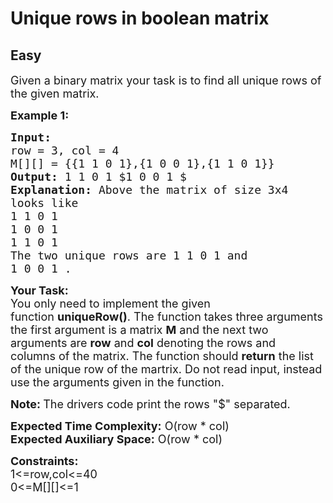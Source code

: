 # Unique rows in boolean matrix
## Easy
<div class="problems_problem_content__Xm_eO"><p><span style="font-size:18px">Given a binary matrix your task is to find all unique rows of the given matrix. </span></p>

<p><span style="font-size:18px"><strong>Example 1:</strong></span></p>

<pre style="position: relative;"><span style="font-size:18px"><strong>Input:
</strong>row = 3, col = 4 
M[][] = {{1 1 0 1},{1 0 0 1},{1 1 0 1}}
<strong>Output: </strong>1 1 0 1 $1 0 0 1 $<strong>
Explanation: </strong>Above the matrix of size 3x4
looks like
1 1 0 1
1 0 0 1
1 1 0 1
The two unique rows are 1 1 0 1 and
1 0 0 1 .</span>
<div class="open_grepper_editor" title="Edit &amp; Save To Grepper"></div></pre>

<p><span style="font-size:18px"><strong>Your Task:</strong><br>
You only need to implement the given function&nbsp;<strong>uniqueRow()</strong>.&nbsp;The function takes three arguments the first argument is a matrix <strong>M</strong> and the next two arguments are <strong>row</strong>&nbsp;and <strong>col</strong>&nbsp;denoting the rows and columns&nbsp;of the matrix.&nbsp;The function should <strong>return</strong> the list of the unique row of the martrix. Do not read input, instead use the arguments given in the function.</span></p>

<p><span style="font-size:18px"><strong>Note:&nbsp;</strong>The drivers code print the rows "$" separated.</span></p>

<p><span style="font-size:18px"><strong>Expected Time Complexity:</strong>&nbsp;O(row * col)<br>
<strong>Expected Auxiliary Space:</strong>&nbsp;O(row * col)</span></p>

<p><span style="font-size:18px"><strong>Constraints:</strong><br>
1&lt;=row,col&lt;=40<br>
0&lt;=M[][]&lt;=1</span></p>
</div>